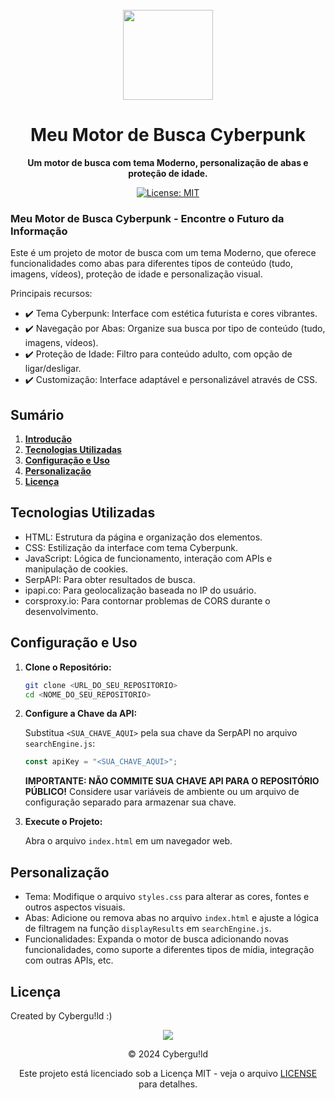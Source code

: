 <br>

<div align="center">

  <img src="https://i.ibb.co/JqCcwCm/Turbo-Granny-29-Infobox-29.png" width="144"/>

  <h1 align="center">Meu Motor de Busca Cyberpunk</h1>

  <p align="center">
    <strong>Um motor de busca com tema Moderno, personalização de abas e proteção de idade.</strong>
  </p>

[![License: MIT](https://img.shields.io/badge/License-MIT-yellow.svg)](https://opensource.org/licenses/MIT)
<br>
</div>

### **Meu Motor de Busca Cyberpunk - Encontre o Futuro da Informação**

Este é um projeto de motor de busca com um tema Moderno, que oferece funcionalidades como abas para diferentes tipos de conteúdo (tudo, imagens, vídeos), proteção de idade e personalização visual.

Principais recursos:

*   :heavy_check_mark: Tema Cyberpunk: Interface com estética futurista e cores vibrantes.
*   :heavy_check_mark: Navegação por Abas: Organize sua busca por tipo de conteúdo (tudo, imagens, vídeos).
*   :heavy_check_mark: Proteção de Idade: Filtro para conteúdo adulto, com opção de ligar/desligar.
*   :heavy_check_mark: Customização: Interface adaptável e personalizável através de CSS.

## **Sumário**

1.  [**Introdução**](#meu-motor-de-busca-cyberpunk---encontre-o-futuro-da-informação)
2.  [**Tecnologias Utilizadas**](#tecnologias-utilizadas)
3.  [**Configuração e Uso**](#configuração-e-uso)
4.  [**Personalização**](#personalização)
5.  [**Licença**](#licença)

## **Tecnologias Utilizadas**

*   HTML: Estrutura da página e organização dos elementos.
*   CSS: Estilização da interface com tema Cyberpunk.
*   JavaScript: Lógica de funcionamento, interação com APIs e manipulação de cookies.
*   SerpAPI: Para obter resultados de busca.
*   ipapi.co: Para geolocalização baseada no IP do usuário.
*   corsproxy.io: Para contornar problemas de CORS durante o desenvolvimento.

## **Configuração e Uso**

1.  **Clone o Repositório:**

    ```bash
    git clone <URL_DO_SEU_REPOSITORIO>
    cd <NOME_DO_SEU_REPOSITORIO>
    ```

2.  **Configure a Chave da API:**

    Substitua `<SUA_CHAVE_AQUI>` pela sua chave da SerpAPI no arquivo `searchEngine.js`:

    ```javascript
    const apiKey = "<SUA_CHAVE_AQUI>";
    ```

    **IMPORTANTE: NÃO COMMITE SUA CHAVE API PARA O REPOSITÓRIO PÚBLICO!** Considere usar variáveis de ambiente ou um arquivo de configuração separado para armazenar sua chave.

3.  **Execute o Projeto:**

    Abra o arquivo `index.html` em um navegador web.

## **Personalização**

*   Tema: Modifique o arquivo `styles.css` para alterar as cores, fontes e outros aspectos visuais.
*   Abas: Adicione ou remova abas no arquivo `index.html` e ajuste a lógica de filtragem na função `displayResults` em `searchEngine.js`.
*   Funcionalidades: Expanda o motor de busca adicionando novas funcionalidades, como suporte a diferentes tipos de mídia, integração com outras APIs, etc.

## **Licença**

Created by Cybergu!ld :)

<div align="center">
  <img src="https://i.ibb.co/JqCcwCm/Turbo-Granny-29-Infobox-29.png" />

  © 2024 Cybergu!ld

Este projeto está licenciado sob a Licença MIT - veja o arquivo [LICENSE](LICENSE) para detalhes.
</div>
